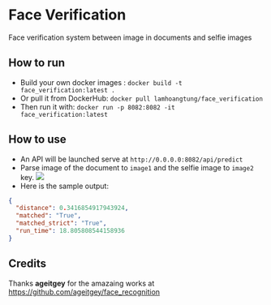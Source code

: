 # Face Verification
Face verification system between image in documents and selfie images

## How to run
- Build your own docker images : `docker build -t face_verification:latest .`
- Or pull it from DockerHub: `docker pull lamhoangtung/face_verification`
- Then run it with: `docker run -p 8082:8082 -it face_verification:latest`

## How to use
- An API will be launched serve at `http://0.0.0.0:8082/api/predict`
- Parse image of the document to `image1` and the selfie image to `image2` key.
![](https://www.upsieutoc.com/images/2019/09/30/Screen-Shot-2019-09-30-at-2.39.25-PM.png)
- Here is the sample output:
```json
{
  "distance": 0.3416854917943924,
  "matched": "True",
  "matched_strict": "True",
  "run_time": 18.805808544158936
}
```

## Credits
Thanks **ageitgey** for the amazaing works at https://github.com/ageitgey/face_recognition
